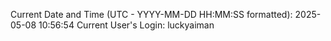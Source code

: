 Current Date and Time (UTC - YYYY-MM-DD HH:MM:SS formatted): 2025-05-08 10:56:54
Current User's Login: luckyaiman
